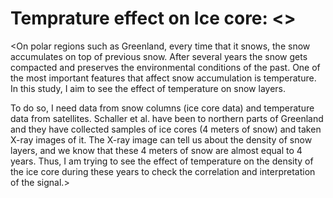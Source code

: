 # Temprature effect on Ice core: <>
<On polar regions such as Greenland, every time that it snows, the snow accumulates on top of previous snow. After several years the snow gets compacted and preserves the environmental conditions of the past. One of the most important features that affect snow accumulation is temperature. In this study, I aim to see the effect of temperature on snow layers. 

To do so, I need data from snow columns (ice core data) and temperature data from satellites. Schaller et al. have been to northern parts of Greenland and they have collected samples of ice cores (4 meters of snow) and taken X-ray images of it. The X-ray image can tell us about the density of snow layers, and we know that these 4 meters of snow are almost equal to 4 years. Thus, I am trying to see the effect of temperature on the density of the ice core during these years to check the correlation and interpretation of the signal.>
